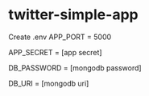 # twitter-simple-app

Create .env
APP_PORT = 5000

APP_SECRET = [app secret]

DB_PASSWORD = [mongodb password]

DB_URI = [mongodb uri]
